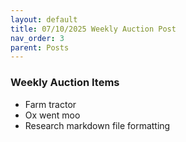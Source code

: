 ```yaml
---
layout: default
title: 07/10/2025 Weekly Auction Post
nav_order: 3
parent: Posts
---
```


### Weekly Auction Items

- Farm tractor
- Ox went moo
- Research markdown file formatting
